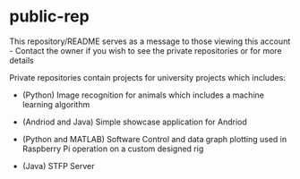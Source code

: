 # public-rep

This repository/README serves as a message to those viewing this account - Contact the owner if you wish to see the private repositories or for more details

Private repositories contain projects for university projects which includes:

* (Python) Image recognition for animals which includes a machine learning algorithm

* (Andriod and Java) Simple showcase application for Andriod

* (Python and MATLAB) Software Control and data graph plotting used in Raspberry Pi operation on a custom designed rig

* (Java) STFP Server

